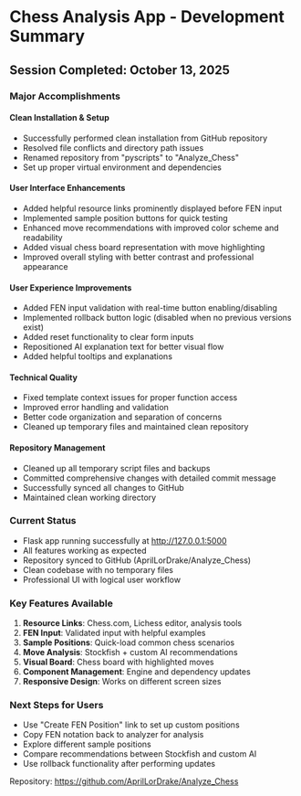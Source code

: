 ﻿# Chess Analysis App - Development Summary
## Session Completed: October 13, 2025

###  Major Accomplishments

####  **Clean Installation & Setup**
- Successfully performed clean installation from GitHub repository
- Resolved file conflicts and directory path issues
- Renamed repository from "pyscripts" to "Analyze_Chess" 
- Set up proper virtual environment and dependencies

####  **User Interface Enhancements**
- Added helpful resource links prominently displayed before FEN input
- Implemented sample position buttons for quick testing
- Enhanced move recommendations with improved color scheme and readability
- Added visual chess board representation with move highlighting
- Improved overall styling with better contrast and professional appearance

####  **User Experience Improvements**
- Added FEN input validation with real-time button enabling/disabling
- Implemented rollback button logic (disabled when no previous versions exist)
- Added reset functionality to clear form inputs
- Repositioned AI explanation text for better visual flow
- Added helpful tooltips and explanations

####  **Technical Quality**
- Fixed template context issues for proper function access
- Improved error handling and validation
- Better code organization and separation of concerns
- Cleaned up temporary files and maintained clean repository

####  **Repository Management**
- Cleaned up all temporary script files and backups
- Committed comprehensive changes with detailed commit message
- Successfully synced all changes to GitHub
- Maintained clean working directory

###  **Current Status**
-  Flask app running successfully at http://127.0.0.1:5000
-  All features working as expected
-  Repository synced to GitHub (AprilLorDrake/Analyze_Chess)
-  Clean codebase with no temporary files
-  Professional UI with logical user workflow

###  **Key Features Available**
1. **Resource Links**: Chess.com, Lichess editor, analysis tools
2. **FEN Input**: Validated input with helpful examples
3. **Sample Positions**: Quick-load common chess scenarios
4. **Move Analysis**: Stockfish + custom AI recommendations  
5. **Visual Board**: Chess board with highlighted moves
6. **Component Management**: Engine and dependency updates
7. **Responsive Design**: Works on different screen sizes

###  **Next Steps for Users**
- Use "Create FEN Position" link to set up custom positions
- Copy FEN notation back to analyzer for analysis
- Explore different sample positions
- Compare recommendations between Stockfish and custom AI
- Use rollback functionality after performing updates

Repository: https://github.com/AprilLorDrake/Analyze_Chess

